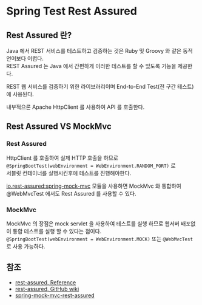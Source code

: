 # Spring Test Rest Assured

## Rest Assured 란?

Java 에서 REST 서비스를 테스트하고 검증하는 것은 Ruby 및 Groovy 와 같은 동적 언어보다 어렵다.   
REST Assured 는 Java 에서 간편하게 이러한 테스트를 할 수 있도록 기능을 제공한다.

REST 웹 서비스를 검증하기 위한 라이브러리이며 End-to-End Test(전 구간 테스트)에 사용된다.

내부적으론 Apache HttpClient 를 사용하여 API 를 호출한다.

## Rest Assured VS MockMvc

### Rest Assured

HttpClient 를 호출하여 실제 HTTP 호출을 하므로 `@SpringBootTest(webEnvironment = WebEnvironment.RANDOM_PORT)` 로  
서블릿 컨테이너를 실행시킨후에 테스트를 진행해야한다. 

[io.rest-assured:spring-mock-mvc](https://github.com/rest-assured/rest-assured/wiki/Usage#spring-mock-mvc-module) 모듈을 사용하면 MockMvc 와 통합하여 @WebMvcTest 에서도 Rest Assured 를 사용할 수 있다.

### MockMvc

MockMvc 의 장점은  mock servlet 을 사용하여 테스트를 실행 하므로 웹서버 배포없이 통합 테스트를 실행 할 수 있다는 점이다.  
`@SpringBootTest(webEnvironment = WebEnvironment.MOCK)` 또는 `@WebMvcTest` 로 사용 가능하다.

## 참조
- [rest-assured, Reference](https://rest-assured.io/)
- [rest-assured, GitHub wiki](https://github.com/rest-assured/rest-assured/wiki/Usage)
- [spring-mock-mvc-rest-assured](https://www.baeldung.com/spring-mock-mvc-rest-assured)
